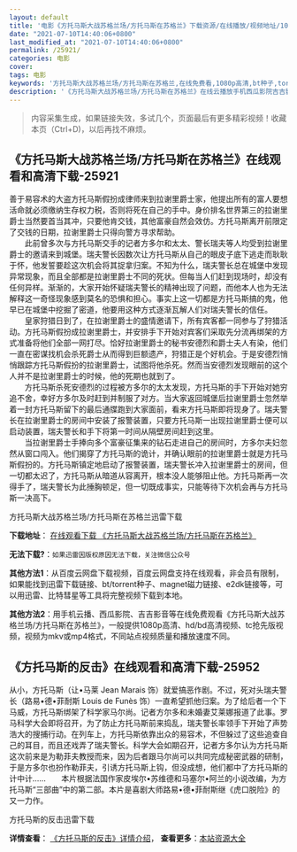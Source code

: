 ```yaml
---
layout: default
title: '电影《方托马斯大战苏格兰场/方托马斯在苏格兰》下载资源/在线播放/视频地址/1080p/高清/蓝光'
date: "2021-07-10T14:40:06+0800"
last_modified_at: "2021-07-10T14:40:06+0800"
permalink: /25921/
categories: 电影
cover:
tags: 电影
keywords: '方托马斯大战苏格兰场/方托马斯在苏格兰,在线免费看,1080p高清,bt种子,torrent,百度云盘,magnet,磁力链,迅雷下载资源'
description: '《方托马斯大战苏格兰场/方托马斯在苏格兰》在线云播放手机西瓜影院吉吉影音免费看，1080p高清bd/hd未删减完整版和tc抢先枪版，mkv/mp4格式，附带bt/torrent种子、magnet/磁力链、百度云盘、网盘资源迅雷下载链接'
---
```


>内容采集生成，如果链接失效，多试几个，页面最后有更多精彩视频！收藏本页（Ctrl+D)，以后再找不麻烦。


## 《方托马斯大战苏格兰场/方托马斯在苏格兰》在线观看和高清下载-25921

善于易容术的大盗方托马斯假扮成律师来到拉谢里爵士家，他提出所有的富人要想活命就必须缴纳生存权力税，否则将死在自己的手中。身价排名世界第三的拉谢里爵士当然要首当其冲，只要他肯交钱，其他富豪自然会效仿。方托马斯离开前限定了交钱的日期，拉谢里爵士只得向警方寻求帮助。<br />　　此前曾多次与方托马斯交手的记者方多尔和太太、警长瑞夫等人均受到拉谢里爵士的邀请来到城堡。瑞夫警长因数次让方托马斯从自己的眼皮子底下逃走而耿耿于怀，他发誓要趁这次机会将其捉拿归案。不知为什么，瑞夫警长总在城堡中发现异常现象，而且全部都是拉谢里爵士不同的死状。但每当人们赶到现场时，却没有任何异样。渐渐的，大家开始怀疑瑞夫警长的精神出现了问题，而他本人也为无法解释这一奇怪现象感到莫名的恐惧和担心。事实上这一切都是方托马斯搞的鬼，他早已在城堡中挖掘了密道，他要用这种方式逐渐瓦解人们对瑞夫警长的信任。<br />　　皇家狩猎日到了，在拉谢里爵士的盛情邀请下，所有宾客都一同参与了狩猎活动。方托马斯假扮成拉谢里爵士，并安排手下开始对宾客们采取先分流再绑架的方式准备将他们全部一网打尽。恰好拉谢里爵士的秘书安德烈和爵士夫人有染，他们一直在密谋找机会杀死爵士从而得到巨额遗产，狩猎正是个好机会。于是安德烈悄悄跟踪方托马斯假扮的拉谢里爵士，试图将他杀死。然而当安德烈发现眼前的这个人并不是拉谢里爵士的时候，他的死期也就到了。<br />　　方托马斯杀死安德烈的过程被方多尔的太太发现，方托马斯的手下开始对她穷追不舍，幸好方多尔及时赶到并制服了对方。当大家返回城堡后拉谢里爵士忽然举着一封方托马斯留下的最后通牒跑到大家面前，看来方托马斯即将现身了。瑞夫警长在拉谢里爵士的房间中安装了报警装置，只要方托马斯一出现拉谢里爵士便可以启动装置，瑞夫警长和手下将第一时间从隔壁房间赶到这里。<br />　　当拉谢里爵士手捧向多个富豪征集来的钻石走进自己的房间时，方多尔夫妇忽然从窗口闯入。他们揭穿了方托马斯的诡计，并确认眼前的拉谢里爵士就是方托马斯假扮的。方托马斯镇定地启动了报警装置，瑞夫警长冲入拉谢里爵士的房间，但一切都太迟了，方托马斯从暗道从容离开，根本没人能够阻止他。方托马斯再一次得手了，瑞夫警长为此捶胸顿足，但一切既成事实，只能等待下次机会再与方托马斯一决高下。</p>


方托马斯大战苏格兰场/方托马斯在苏格兰迅雷下载

**下载地址**： [在线观看下载 《方托马斯大战苏格兰场/方托马斯在苏格兰》](https://www.993dy.com//vod-detail-id-22218.html) 


**无法下载?**：`如果迅雷因版权原因无法下载，关注微信公众号 `

**其他方法1**：从百度云网盘下载视频，百度云网盘支持在线观看，非会员有限制，如果能找到迅雷下载链接、bt/torrent种子、magnet磁力链接、e2dk链接等，可以用迅雷、比特彗星等工具将完整视频下载到本地。

**其他方法2**：用手机云播、西瓜影院、吉吉影音等在线免费观看《方托马斯大战苏格兰场/方托马斯在苏格兰》，一般提供1080p高清、hd/bd高清视频、tc抢先版视频，视频为mkv或mp4格式，不同站点视频质量和播放速度不同。


## 《方托马斯的反击》在线观看和高清下载-25952

从小，方托马斯（让&bull;马莱 Jean Marais 饰）就爱搞恶作剧。不过，死对头瑞夫警长（路易•德&bull;菲耐斯 Louis de Funès 饰）一直希望抓他归案。为了给后者一个下马威，方托马斯绑架了科学家马尔尚。记者方尔多和未婚妻艾莱娜报道了此事。罗马科学大会即将召开，为了防止方托马斯前来捣乱，瑞夫警长率领手下开始了声势浩大的搜捕行动。在列车上，方托马斯依靠出众的易容术，不但躲过了这些追查自己的耳目，而且还戏弄了瑞夫警长。科学大会如期召开，记者方多尔认为方托马斯这次前来是为勒菲夫教授而来，因为后者跟马尔尚可以共同完成秘密武器的研制，于是方多尔也扮作勒菲夫，引诱方托马斯上钩，但没成想，他们都中了方托马斯的计中计……　　本片根据法国作家皮埃尔&bull;苏维德和马塞尔&bull;阿兰的小说改编，为方托马斯&ldquo;三部曲&rdquo;中的第二部。本片是喜剧大师路易•德&bull;菲耐斯继《虎口脱险》的又一力作。</p>


方托马斯的反击迅雷下载

**详情查看**： [《方托马斯的反击》详情介绍](/movie/25952/)， **查看更多**：[本站资源大全](/movie/t/all/)

